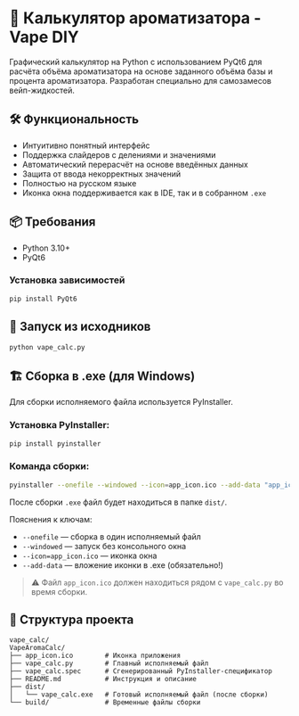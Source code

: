 # 🧪 Калькулятор ароматизатора - Vape DIY

Графический калькулятор на Python с использованием PyQt6 для расчёта объёма ароматизатора на основе заданного объёма базы и процента ароматизатора. Разработан специально для самозамесов вейп-жидкостей.

## 🛠 Функциональность

- Интуитивно понятный интерфейс
- Поддержка слайдеров с делениями и значениями
- Автоматический перерасчёт на основе введённых данных
- Защита от ввода некорректных значений
- Полностью на русском языке
- Иконка окна поддерживается как в IDE, так и в собранном `.exe`

## 📦 Требования

- Python 3.10+
- PyQt6

### Установка зависимостей

```bash
pip install PyQt6
```

## 🚀 Запуск из исходников

```bash
python vape_calc.py
```

## 🏗 Сборка в .exe (для Windows)

Для сборки исполняемого файла используется PyInstaller.

### Установка PyInstaller:

```bash
pip install pyinstaller
```

### Команда сборки:

```bash
pyinstaller --onefile --windowed --icon=app_icon.ico --add-data "app_icon.ico;." vape_calc.py
```

После сборки `.exe` файл будет находиться в папке `dist/`.

Пояснения к ключам:
- `--onefile` — сборка в один исполняемый файл
- `--windowed` — запуск без консольного окна
- `--icon=app_icon.ico` — иконка окна
- `--add-data` — вложение иконки в .exe (обязательно!)

> ⚠️ Файл `app_icon.ico` должен находиться рядом с `vape_calc.py` во время сборки.

## 📁 Структура проекта

```
vape_calc/
VapeAromaCalc/
├── app_icon.ico        # Иконка приложения
├── vape_calc.py        # Главный исполняемый файл
├── vape_calc.spec      # Сгенерированный PyInstaller-спецификатор
├── README.md           # Инструкция и описание
├── dist/
│   └── vape_calc.exe   # Готовый исполняемый файл (после сборки)
└── build/              # Временные файлы сборки
```
